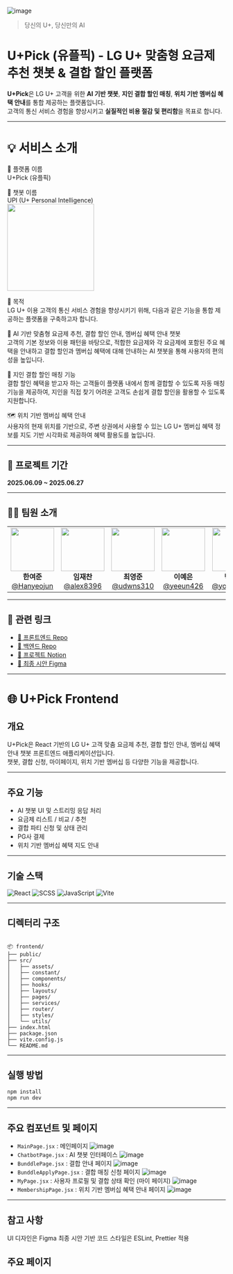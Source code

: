 ![image](https://github.com/user-attachments/assets/36e40504-633a-47c9-a790-07bd92c9e027)

> 당신의 U+, 당신만의 AI

# U+Pick (유플픽) - LG U+ 맞춤형 요금제 추천 챗봇 & 결합 할인 플랫폼

**U+Pick**은 LG U+ 고객을 위한 **AI 기반 챗봇**, **지인 결합 할인 매칭**, **위치 기반 멤버십 혜택 안내**를 통합 제공하는 플랫폼입니다.  
고객의 통신 서비스 경험을 향상시키고 **실질적인 비용 절감 및 편리함**을 목표로 합니다.
 
 ---
 
# 💡 서비스 소개  
📱 플랫폼 이름  
U+Pick (유플픽)  

🤖 챗봇 이름  
UPI (U+ Personal Intelligence)  
<img src="https://github.com/user-attachments/assets/a13af22c-7738-4b16-bc73-d704c3c9058a" width="200"/>




🎯 목적  
LG U+ 이용 고객의 통신 서비스 경험을 향상시키기 위해, 다음과 같은 기능을 통합 제공하는 플랫폼을 구축하고자 합니다.

🧠 AI 기반 맞춤형 요금제 추천, 결합 할인 안내, 멤버십 혜택 안내 챗봇  
고객의 기본 정보와 이용 패턴을 바탕으로, 적합한 요금제와 각 요금제에 포함된 주요 혜택을 안내하고 결합 할인과 멤버십 혜택에 대해 안내하는 AI 챗봇을 통해 사용자의 편의성을 높입니다. 

👥 지인 결합 할인 매칭 기능  
결합 할인 혜택을 받고자 하는 고객들이 플랫폼 내에서 함께 결합할 수 있도록 자동 매칭 기능을 제공하여,
지인을 직접 찾기 어려운 고객도 손쉽게 결합 할인을 활용할 수 있도록 지원합니다.

🗺️ 위치 기반 멤버십 혜택 안내  
사용자의 현재 위치를 기반으로,
주변 상권에서 사용할 수 있는 LG U+ 멤버십 혜택 정보를 지도 기반 시각화로 제공하여 혜택 활용도를 높입니다.


---

## 📅 프로젝트 기간

**2025.06.09 ~ 2025.06.27**

---

## 👨‍💻 팀원 소개


<table>
  <tr>
    <td align="center">
      <img src="https://avatars.githubusercontent.com/u/110558148?v=4" width="100" /><br/>
      <strong>한여준</strong><br/>
      <a href="https://github.com/Hanyeojun">@Hanyeojun</a>
    </td>
    <td align="center">
      <img src="https://avatars.githubusercontent.com/u/63743294?v=4" width="100" /><br/>
      <strong>임재찬</strong><br/>
      <a href="https://github.com/alex8396">@alex8396</a>
    </td>
    <td align="center">
      <img src="https://avatars.githubusercontent.com/u/101700659?v=4" width="100" /><br/>
      <strong>최영준</strong><br/>
      <a href="https://github.com/udwns310">@udwns310</a>
    </td>
    <td align="center">
      <img src="https://avatars.githubusercontent.com/u/88296511?v=4" width="100" /><br/>
      <strong>이예은</strong><br/>
      <a href="https://github.com/yeeun426">@yeeun426</a>
    </td>
    <td align="center">
      <img src="https://avatars.githubusercontent.com/u/180901036?v=4" width="100" /><br/>
      <strong>박용규</strong><br/>
      <a href="https://github.com/yonggyu99">@yonggyu99</a>
    </td>
  </tr>
</table>

---

## 🔗 관련 링크

- [🔗 프론트엔드 Repo](https://github.com/U-Plus-Pick/Pick_Front)
- [🔗 백엔드 Repo](https://github.com/U-Plus-Pick/Pick_Back)
- [🔗 프로젝트 Notion](https://wonderful-dewberry-9d0.notion.site/04-U-Pick-206796e7580e80cf8e1cefc9df8d4c23?source=copy_link)
- [🔗 최종 시안 Figma](https://www.figma.com/design/qaATYVnUNOeFKnJQU6mdX2/U-Pick?node-id=0-1&p=f&t=FEsA1aEdVqXb2dNQ-0)

---

# 🌐 U+Pick Frontend

## 개요

U+Pick은 React 기반의 LG U+ 고객 맞춤 요금제 추천, 결합 할인 안내, 멤버십 혜택 안내 챗봇 프론트엔드 애플리케이션입니다.  
챗봇, 결합 신청, 마이페이지, 위치 기반 멤버십 등 다양한 기능을 제공합니다.

---

## 주요 기능

- AI 챗봇 UI 및 스트리밍 응답 처리
- 요금제 리스트 / 비교 / 추천
- 결합 파티 신청 및 상태 관리
- PG사 결제
- 위치 기반 멤버십 혜택 지도 안내

---

## 기술 스택

![React](https://img.shields.io/badge/React-61DAFB?style=flat&logo=react&logoColor=white)  ![SCSS](https://img.shields.io/badge/SCSS-cc6699.svg?&style=flat&logo=Sass&logoColor=white)
![JavaScript](https://img.shields.io/badge/JavaScript-F7DF1E?style=flat&logo=javascript&logoColor=black)
![Vite](https://img.shields.io/badge/Vite-646CFF?style=flat&logo=vite&logoColor=white)

---


## 디렉터리 구조

````

📦 frontend/
├── public/                
├── src/
│   ├── assets/            
│   ├── constant/          
│   ├── components/        
│   ├── hooks/             
│   ├── layouts/            
│   ├── pages/             
│   ├── services/          
│   ├── router/            
│   ├── styles/             
│   └── utils/             
├── index.html            
├── package.json           
├── vite.config.js         
└── README.md             

````

---

## 실행 방법

```bash
npm install
npm run dev
````

---

## 주요 컴포넌트 및 페이지

* `MainPage.jsx` : 메인페이지
  ![image](https://github.com/user-attachments/assets/da5df174-fff8-413a-bd36-b497d7b7de63)  
* `ChatbotPage.jsx` : AI 챗봇 인터페이스
  ![image](https://github.com/user-attachments/assets/0934a0be-0756-4759-82b8-fb73be1ad97e)
* `BunddlePage.jsx` : 결합 안내 페이지
![image](https://github.com/user-attachments/assets/43c0018b-b6ad-4b06-90d8-d3d373fdd5c0)  
* `BunddleApplyPage.jsx` : 결합 매칭 신청 페이지
![image](https://github.com/user-attachments/assets/2526e2d3-3a85-4a92-9b8f-6fd7887010ac)  
* `MyPage.jsx` : 사용자 프로필 및 결합 상태 확인 (마이 페이지)
  ![image](https://github.com/user-attachments/assets/a37a3a0e-0c7d-4383-b2c8-eaeaacfcd08c)
* `MembershipPage.jsx` : 위치 기반 멤버십 혜택 안내 페이지
 ![image](https://github.com/user-attachments/assets/4b31c24b-3c09-4875-abab-d693a20b01c4)

---

## 참고 사항

UI 디자인은 Figma 최종 시안 기반
코드 스타일은 ESLint, Prettier 적용
## 주요 페이지  











 

##



